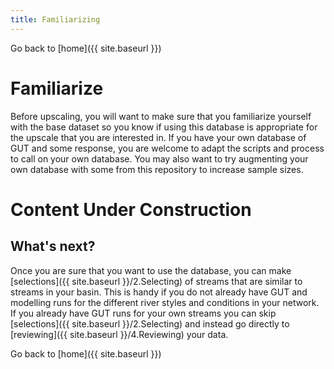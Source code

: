 ```yaml
---
title: Familiarizing
---
```




Go back to [home]({{ site.baseurl }})

# Familiarize

Before upscaling, you will want to make sure that you familiarize yourself with the base dataset so you know if using this database is appropriate for the upscale that you are interested in. If you have your own database of GUT and some response, you are welcome to adapt the scripts and process to call on your own database. You may also want to try augmenting your own database with some from this repository to increase sample sizes.

# Content Under Construction

## What's next?
Once you are sure that you want to use the database, you can make  [selections]({{ site.baseurl }}/2.Selecting) of streams that are similar to streams in your basin. This is handy if you do not already have GUT and modelling runs for the different river styles and conditions in your network. If you already have GUT runs for your own streams you  can skip [selections]({{ site.baseurl }}/2.Selecting) and instead go directly to [reviewing]({{ site.baseurl }}/4.Reviewing) your data.



Go back to [home]({{ site.baseurl }})


